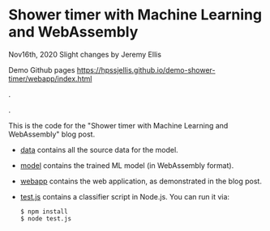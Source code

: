 # Shower timer with Machine Learning and WebAssembly

Nov16th, 2020 
Slight changes by Jeremy Ellis

Demo Github pages   https://hpssjellis.github.io/demo-shower-timer/webapp/index.html

.


.





This is the code for the "Shower timer with Machine Learning and WebAssembly" blog post.

* [data](data) contains all the source data for the model.
* [model](model) contains the trained ML model (in WebAssembly format).
* [webapp](webapp) contains the web application, as demonstrated in the blog post.
* [test.js](test.js) contains a classifier script in Node.js. You can run it via:

    ```
    $ npm install
    $ node test.js
    ```
